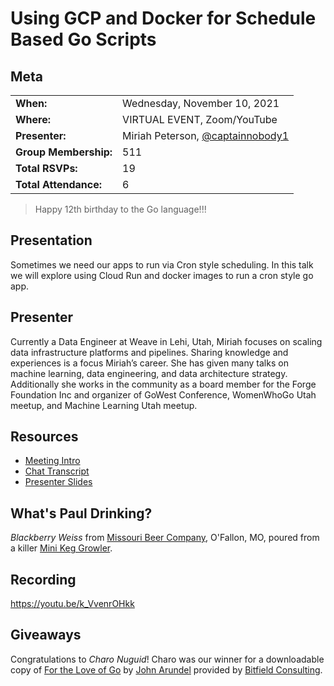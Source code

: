 # Using GCP and Docker for Schedule Based Go Scripts

## Meta 
| | |
| --- | --- |
| **When:** | Wednesday, November 10, 2021 |
| **Where:** | VIRTUAL EVENT, Zoom/YouTube |
| **Presenter:** | Miriah Peterson, [@captainnobody1](https://twitter.com/captainnobody1) |
| **Group Membership:** | 511 |
| **Total RSVPs:** | 19 |
| **Total Attendance:** | 6 |

> Happy 12th birthday to the Go language!!!

## Presentation
Sometimes we need our apps to run via Cron style scheduling. In this talk we will explore using Cloud Run and docker images to run a cron style go app.

## Presenter
Currently a Data Engineer at Weave in Lehi, Utah, Miriah focuses on scaling data infrastructure platforms and pipelines. Sharing knowledge and experiences is a focus Miriah’s career. She has given many talks on machine learning, data engineering, and data architecture strategy. Additionally she works in the community as a board member for the Forge Foundation Inc and organizer of GoWest Conference, WomenWhoGo Utah meetup, and Machine Learning Utah meetup.

## Resources
* [Meeting Intro](Meeting-Intro.pdf)
* [Chat Transcript](chat-transcript.txt)
* [Presenter Slides](https://github.com/Soypete/talks/tree/master/go-run-gcp)

## What's Paul Drinking?
*Blackberry Weiss* from [Missouri Beer Company](https://mobeerco.com/), O'Fallon, MO, poured from a killer [Mini Keg Growler](https://www.amazon.com/dp/B08ZMN9H92?psc=1&ref=ppx_yo2_dt_b_product_details).

## Recording
https://youtu.be/k_VvenrOHkk

## Giveaways
Congratulations to _Charo Nuguid_! Charo was our winner for a downloadable copy of [For the Love of Go](https://bitfieldconsulting.com/books/love) by [John Arundel](https://twitter.com/bitfield) provided by [Bitfield Consulting](https://bitfieldconsulting.com/).
